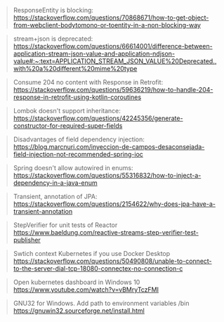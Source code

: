 > ResponseEntity is blocking:
<https://stackoverflow.com/questions/70868671/how-to-get-object-from-webclient-bodytomono-or-toentity-in-a-non-blocking-way>

> stream+json is deprecated:
<https://stackoverflow.com/questions/66614001/difference-between-application-stream-json-value-and-application-ndjson-value#:~:text=APPLICATION_STREAM_JSON_VALUE%20Deprecated.,with%20a%20different%20mime%20type>

> Consume 204 no content with Response<Void> in Retrofit: 
<https://stackoverflow.com/questions/59636219/how-to-handle-204-response-in-retrofit-using-kotlin-coroutines>

> Lombok doesn't support inheritance:
<https://stackoverflow.com/questions/42245356/generate-constructor-for-required-super-fields>

> Disadvantages of field dependency injection:
<https://blog.marcnuri.com/inyeccion-de-campos-desaconsejada-field-injection-not-recommended-spring-ioc>

> Spring doesn't allow autowired in enums:
<https://stackoverflow.com/questions/55316832/how-to-inject-a-dependency-in-a-java-enum>

> Transient, annotation of JPA: 
<https://stackoverflow.com/questions/2154622/why-does-jpa-have-a-transient-annotation>

> StepVerifier for unit tests of Reactor
<https://www.baeldung.com/reactive-streams-step-verifier-test-publisher>

> Swtich context Kubernetes if you use Docker Desktop
<https://stackoverflow.com/questions/50490808/unable-to-connect-to-the-server-dial-tcp-18080-connectex-no-connection-c>

> Open kubernetes dashboard in Windows 10
https://www.youtube.com/watch?v=vBMryTczFMI

>GNU32 for Windows. Add path to environment variables /bin
https://gnuwin32.sourceforge.net/install.html